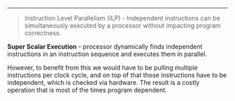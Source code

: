 ***
> Instruction Level Parallelism (ILP) - Independent instructions can be simultaneously executed by a processor without impacting program correctness.

**Super Scalar Execution** - processor dynamically finds independent instructions in an instruction sequence and executes them in parallel.

However, to benefit from this we would have to be pulling multiple instructions per clock cycle, and on top of that those instructions have to be independent, which is checked via hardware. The result is a costly operation that is most of the times program dependent.

